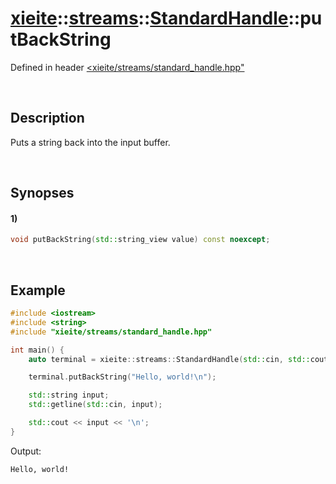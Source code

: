 # [xieite](../../../../../xieite.md)\:\:[streams](../../../../../streams.md)\:\:[StandardHandle](../../../standard_handle.md)\:\:putBackString
Defined in header [<xieite/streams/standard_handle.hpp"](../../../../../../include/xieite/streams/standard_handle.hpp)

&nbsp;

## Description
Puts a string back into the input buffer.

&nbsp;

## Synopses
#### 1)
```cpp
void putBackString(std::string_view value) const noexcept;
```

&nbsp;

## Example
```cpp
#include <iostream>
#include <string>
#include "xieite/streams/standard_handle.hpp"

int main() {
    auto terminal = xieite::streams::StandardHandle(std::cin, std::cout);

    terminal.putBackString("Hello, world!\n");

    std::string input;
    std::getline(std::cin, input);

    std::cout << input << '\n';
}
```
Output:
```
Hello, world!
```
